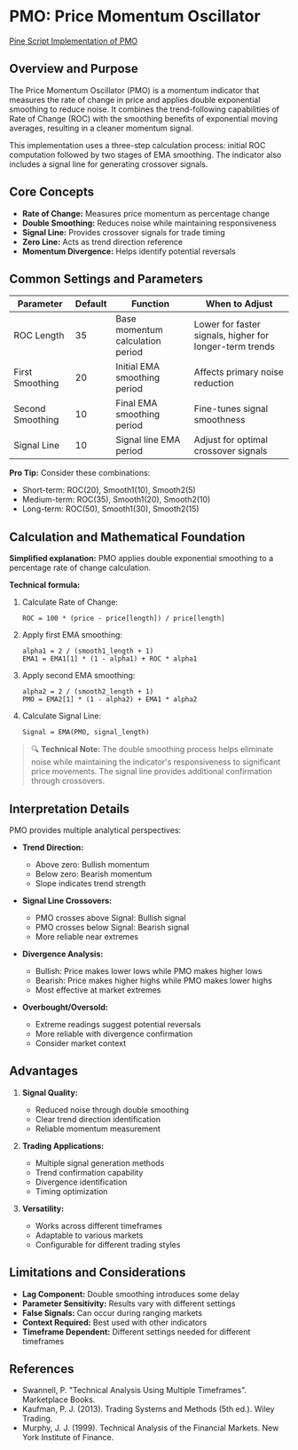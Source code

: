 # PMO: Price Momentum Oscillator

[Pine Script Implementation of PMO](https://github.com/mihakralj/pinescript/blob/main/indicators/momentum/pmo.pine)

## Overview and Purpose

The Price Momentum Oscillator (PMO) is a momentum indicator that measures the rate of change in price and applies double exponential smoothing to reduce noise. It combines the trend-following capabilities of Rate of Change (ROC) with the smoothing benefits of exponential moving averages, resulting in a cleaner momentum signal.

This implementation uses a three-step calculation process: initial ROC computation followed by two stages of EMA smoothing. The indicator also includes a signal line for generating crossover signals.

## Core Concepts

* **Rate of Change:** Measures price momentum as percentage change
* **Double Smoothing:** Reduces noise while maintaining responsiveness
* **Signal Line:** Provides crossover signals for trade timing
* **Zero Line:** Acts as trend direction reference
* **Momentum Divergence:** Helps identify potential reversals

## Common Settings and Parameters

| Parameter | Default | Function | When to Adjust |
|-----------|---------|----------|---------------|
| ROC Length | 35 | Base momentum calculation period | Lower for faster signals, higher for longer-term trends |
| First Smoothing | 20 | Initial EMA smoothing period | Affects primary noise reduction |
| Second Smoothing | 10 | Final EMA smoothing period | Fine-tunes signal smoothness |
| Signal Line | 10 | Signal line EMA period | Adjust for optimal crossover signals |

**Pro Tip:** Consider these combinations:
- Short-term: ROC(20), Smooth1(10), Smooth2(5)
- Medium-term: ROC(35), Smooth1(20), Smooth2(10)
- Long-term: ROC(50), Smooth1(30), Smooth2(15)

## Calculation and Mathematical Foundation

**Simplified explanation:**
PMO applies double exponential smoothing to a percentage rate of change calculation.

**Technical formula:**
1. Calculate Rate of Change:
   ```
   ROC = 100 * (price - price[length]) / price[length]
   ```

2. Apply first EMA smoothing:
   ```
   alpha1 = 2 / (smooth1_length + 1)
   EMA1 = EMA1[1] * (1 - alpha1) + ROC * alpha1
   ```

3. Apply second EMA smoothing:
   ```
   alpha2 = 2 / (smooth2_length + 1)
   PMO = EMA2[1] * (1 - alpha2) + EMA1 * alpha2
   ```

4. Calculate Signal Line:
   ```
   Signal = EMA(PMO, signal_length)
   ```

> 🔍 **Technical Note:** The double smoothing process helps eliminate noise while maintaining the indicator's responsiveness to significant price movements. The signal line provides additional confirmation through crossovers.

## Interpretation Details

PMO provides multiple analytical perspectives:

* **Trend Direction:**
  - Above zero: Bullish momentum
  - Below zero: Bearish momentum
  - Slope indicates trend strength

* **Signal Line Crossovers:**
  - PMO crosses above Signal: Bullish signal
  - PMO crosses below Signal: Bearish signal
  - More reliable near extremes

* **Divergence Analysis:**
  - Bullish: Price makes lower lows while PMO makes higher lows
  - Bearish: Price makes higher highs while PMO makes lower highs
  - Most effective at market extremes

* **Overbought/Oversold:**
  - Extreme readings suggest potential reversals
  - More reliable with divergence confirmation
  - Consider market context

## Advantages

1. **Signal Quality:**
   - Reduced noise through double smoothing
   - Clear trend direction identification
   - Reliable momentum measurement

2. **Trading Applications:**
   - Multiple signal generation methods
   - Trend confirmation capability
   - Divergence identification
   - Timing optimization

3. **Versatility:**
   - Works across different timeframes
   - Adaptable to various markets
   - Configurable for different trading styles

## Limitations and Considerations

* **Lag Component:** Double smoothing introduces some delay
* **Parameter Sensitivity:** Results vary with different settings
* **False Signals:** Can occur during ranging markets
* **Context Required:** Best used with other indicators
* **Timeframe Dependent:** Different settings needed for different timeframes

## References

* Swannell, P. "Technical Analysis Using Multiple Timeframes". Marketplace Books.
* Kaufman, P. J. (2013). Trading Systems and Methods (5th ed.). Wiley Trading.
* Murphy, J. J. (1999). Technical Analysis of the Financial Markets. New York Institute of Finance.
